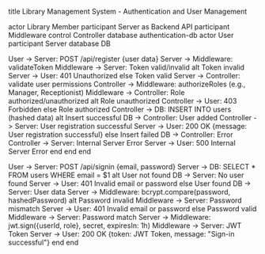 title Library Management System - Authentication and User Management

actor Library Member
participant Server as Backend API
participant Middleware
control Controller
database authentication-db
actor User
participant Server
database DB

User -> Server: POST /api/register {user data}
Server -> Middleware: validateToken 
Middleware -> Server: Token valid/invalid
alt Token invalid
    Server -> User: 401 Unauthorized
else Token valid
    Server -> Controller: validate user permissions
    Controller -> Middleware: authorizeRoles (e.g., Manager, Receptionist)
    Middleware -> Controller: Role authorized/unauthorized
    alt Role unauthorized
        Controller -> User: 403 Forbidden
    else Role authorized
        Controller -> DB: INSERT INTO users (hashed data)
        alt Insert successful
            DB -> Controller: User added
            Controller -> Server: User registration successful
            Server -> User: 200 OK {message: User registration successful}
        else Insert failed
            DB -> Controller: Error
            Controller -> Server: Internal Server Error
            Server -> User: 500 Internal Server Error
        end
    end
end

User -> Server: POST /api/signin {email, password}
Server -> DB: SELECT * FROM users WHERE email = $1
alt User not found
    DB -> Server: No user found
    Server -> User: 401 Invalid email or password
else User found
    DB -> Server: User data
    Server -> Middleware: bcrypt.compare(password, hashedPassword)
    alt Password invalid
        Middleware -> Server: Password mismatch
        Server -> User: 401 Invalid email or password
    else Password valid
        Middleware -> Server: Password match
        Server -> Middleware: jwt.sign({userId, role}, secret, expiresIn: 1h)
        Middleware -> Server: JWT Token
        Server -> User: 200 OK {token: JWT Token, message: "Sign-in successful"}
    end
end
